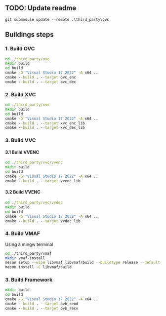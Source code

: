 ## TODO: Update readme

`git submodule update --remote .\third_party\ovc`

## Buildings steps
### 1. Build OVC
```cmd
cd ./third_party/ovc
mkdir build
cd build
cmake -G "Visual Studio 17 2022" -A x64 ..
cmake --build . --target ovc_enc
cmake --build . --target ovc_dec
```

### 2. Build XVC
```cmd
cd ./third_party/xvc
mkdir build
cd build
cmake -G "Visual Studio 17 2022" -A x64 ..
cmake --build . --target xvc_enc_lib
cmake --build . --target xvc_dec_lib
```

### 3. Build VVC
#### 3.1 Build VVENC
```cmd
cd ./third_party/vvc/vvenc
mkdir build
cd build
cmake -G "Visual Studio 17 2022" -A x64 ..
cmake --build . --target vvenc_lib
```

#### 3.2 Build VVENC
```cmd
cd ./third_party/vvc/vvdec
mkdir build
cd build
cmake -G "Visual Studio 17 2022" -A x64 ..
cmake --build . --target vvdec_lib
```

### 4. Build VMAF
Using a mingw terminal
```sh
cd ./third_party/vmaf
mkdir vmaf-install
meson setup --wipe libvmaf libvmaf/build --buildtype release --default-library static --prefix {path/to/OpenVideoBenchmark}/src/third_party/vmaf/vmaf-install
meson install -C libvmaf/build
```


### 3. Build Framework
```cmd
mkdir build 
cd build
cmake -G "Visual Studio 17 2022" -A x64 ..
cmake --build . --target ovb_send
cmake --build . --target ovb_recv